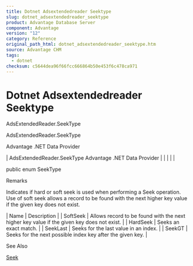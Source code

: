 ```yaml
---
title: Dotnet Adsextendedreader Seektype
slug: dotnet_adsextendedreader_seektype
product: Advantage Database Server
component: Advantage
version: "12"
category: Reference
original_path_html: dotnet_adsextendedreader_seektype.htm
source: Advantage CHM
tags:
  - dotnet
checksum: c5644dea96f66fcc666864b50e453f6c478ca971
---
```


# Dotnet Adsextendedreader Seektype

AdsExtendedReader.SeekType

AdsExtendedReader.SeekType

Advantage .NET Data Provider

| AdsExtendedReader.SeekType  Advantage .NET Data Provider |  |  |  |  |

public enum SeekType

Remarks

Indicates if hard or soft seek is used when performing a Seek operation. Use of soft seek allows a record to be found with the next higher key value if the given key does not exist.

| Name | Description |
| SoftSeek | Allows record to be found with the next higher key value if the given key does not exist. |
| HardSeek | Seeks an exact match. |
| SeekLast | Seeks for the last value in an index. |
| SeekGT | Seeks for the next possible index key after the given key. |

See Also

[Seek](dotnet_adsextendedreader_seek.md)
